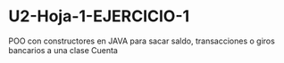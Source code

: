 # U2-Hoja-1-EJERCICIO-1
POO con constructores en JAVA para sacar saldo, transacciones o giros bancarios a una clase Cuenta

